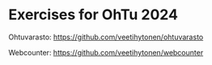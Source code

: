 # Exercises for OhTu 2024

Ohtuvarasto: https://github.com/veetihytonen/ohtuvarasto

Webcounter: https://github.com/veetihytonen/webcounter